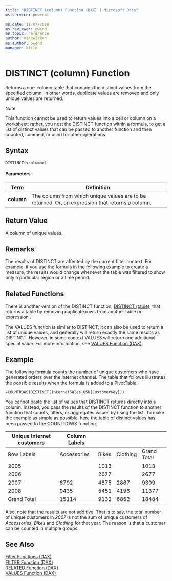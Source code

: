 ```yaml
---
title: "DISTINCT (column) Function (DAX) | Microsoft Docs"
ms.service: powerbi 

ms.date: 11/07/2018
ms.reviewer: owend
ms.topic: reference
author: minewiskan
ms.author: owend
manager: kfile
---
```

# DISTINCT (column) Function
Returns a one-column table that contains the distinct values from the specified column. In other words, duplicate values are removed and only unique values are returned.  
  
> [!NOTE]  
> This function cannot be used to return values into a cell or column on a worksheet; rather, you nest the DISTINCT function within a formula, to get a list of distinct values that can be passed to another function and then counted, summed, or used for other operations.  
  
## Syntax  
  
```dax
DISTINCT(<column>)  
```
  
#### Parameters  
  
|Term|Definition|  
|--------|--------------|  
|**column**|The column from which unique values are to be returned. Or, an expression that returns a column.|  
  
## Return Value  
A column of unique values.  
  
## Remarks  
The results of DISTINCT are affected by the current filter context. For example, if you use the formula in the following example to create a measure, the results would change whenever the table was filtered to show only a particular region or a time period.  
  
## Related Functions  
There is another version of the DISTINCT function, [DISTINCT (table)](distinct-table-function-dax.md), that returns a table by removing duplicate rows from another table or expression..

The VALUES function is similar to DISTINCT; it can also be used to return a list of unique values, and generally will return exactly the same results as DISTINCT. However, in some context VALUES will return one additional special value. For more information, see [VALUES Function &#40;DAX&#41;](values-function-dax.md).  
  
## Example  
The following formula counts the number of unique customers who have generated orders over the internet channel. The table that follows illustrates the possible results when the formula is added to a PivotTable.  
  
```dax
=COUNTROWS(DISTINCT(InternetSales_USD[CustomerKey]))  
```

You cannot paste the list of values that DISTINCT returns directly into a column. Instead, you pass the results of the DISTINCT function to another function that counts, filters, or aggregates values by using the list. To make the example as simple as possible, here the table of distinct values has been passed to the COUNTROWS function.  
  
|Unique Internet customers|Column Labels||||  
|-----------------------------|-----------------|----|----|----|  
|Row Labels|Accessories|Bikes|Clothing|Grand Total|  
|2005||1013||1013|  
|2006||2677||2677|  
|2007|6792|4875|2867|9309|  
|2008|9435|5451|4196|11377|  
|Grand Total|15114|9132|6852|18484|  
  
Also, note that the results are not additive. That is to say, the total number of unique customers in *2007* is not the sum of unique customers of *Accessories*, *Bikes* and *Clothing* for that year. The reason is that a customer can be counted in multiple groups.  
  
## See Also  
[Filter Functions &#40;DAX&#41;](filter-functions-dax.md)  
[FILTER Function &#40;DAX&#41;](filter-function-dax.md)  
[RELATED Function &#40;DAX&#41;](related-function-dax.md)  
[VALUES Function &#40;DAX&#41;](values-function-dax.md)  
  

